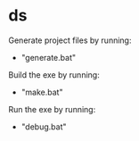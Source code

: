 # ds
Generate project files by running:
- "generate.bat"

Build the exe by running:
- "make.bat"

Run the exe by running:
- "debug.bat"
